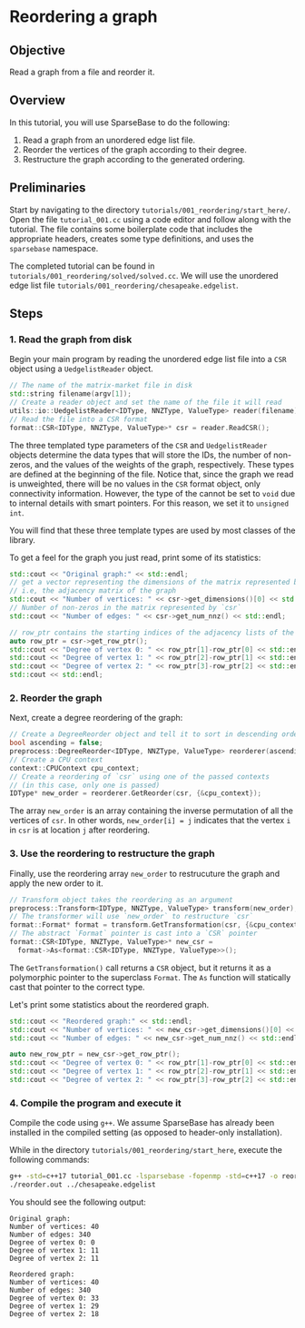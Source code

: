 # Reordering a graph

## Objective
Read a graph from a file and reorder it. 

## Overview

In this tutorial, you will use SparseBase to do the following:

1. Read a graph from an unordered edge list file.
2. Reorder the vertices of the graph according to their degree.
3. Restructure the graph according to the generated ordering.

## Preliminaries
Start by navigating to the directory `tutorials/001_reordering/start_here/`. Open the file `tutorial_001.cc` using a code editor and follow along with the tutorial. The file contains some boilerplate code that includes the appropriate headers, creates some type definitions, and uses the `sparsebase` namespace.

The completed tutorial can be found in `tutorials/001_reordering/solved/solved.cc`. We will use the unordered edge list file `tutorials/001_reordering/chesapeake.edgelist`. 

## Steps

### 1. Read the graph from disk
Begin your main program by reading the unordered edge list file into a `CSR` object using a `UedgelistReader` object. 

```c++
// The name of the matrix-market file in disk
std::string filename(argv[1]); 
// Create a reader object and set the name of the file it will read
utils::io::UedgelistReader<IDType, NNZType, ValueType> reader(filename);
// Read the file into a CSR format
format::CSR<IDType, NNZType, ValueType>* csr = reader.ReadCSR();
```

The three templated type parameters of the `CSR` and `UedgelistReader` objects determine the data types that will store the IDs, the number of non-zeros, and the values of the weights of the graph, respectively. These types are defined at the beginning of the file. Notice that, since the graph we read is unweighted, there will be no values in the `CSR` format object, only connectivity information. However, the type of the cannot be set to `void` due to internal details with smart pointers. For this reason, we set it to `unsigned int`. 

You will find that these three template types are used by most classes of the library.

To get a feel for the graph you just read, print some of its statistics:

```c++
std::cout << "Original graph:" << std::endl; 
// get a vector representing the dimensions of the matrix represented by `csr`, 
// i.e, the adjacency matrix of the graph
std::cout << "Number of vertices: " << csr->get_dimensions()[0] << std::endl;
// Number of non-zeros in the matrix represented by `csr`
std::cout << "Number of edges: " << csr->get_num_nnz() << std::endl;

// row_ptr contains the starting indices of the adjacency lists of the vertices in `csr`
auto row_ptr = csr->get_row_ptr();
std::cout << "Degree of vertex 0: " << row_ptr[1]-row_ptr[0] << std::endl;
std::cout << "Degree of vertex 1: " << row_ptr[2]-row_ptr[1] << std::endl;
std::cout << "Degree of vertex 2: " << row_ptr[3]-row_ptr[2] << std::endl;
std::cout << std::endl;
```

### 2. Reorder the graph
Next, create a degree reordering of the graph:
```c++
// Create a DegreeReorder object and tell it to sort in descending order
bool ascending = false;
preprocess::DegreeReorder<IDType, NNZType, ValueType> reorderer(ascending);
// Create a CPU context
context::CPUContext cpu_context;
// Create a reordering of `csr` using one of the passed contexts 
// (in this case, only one is passed)
IDType* new_order = reorderer.GetReorder(csr, {&cpu_context});
```

The array `new_order` is an array containing the inverse permutation of all the vertices of `csr`. In other words, `new_order[i] = j` indicates that the vertex `i` in `csr` is at location `j` after reordering.

### 3. Use the reordering to restructure the graph
Finally, use the reordering array `new_order` to restrucuture the graph and apply the new order to it.

```c++
// Transform object takes the reordering as an argument
preprocess::Transform<IDType, NNZType, ValueType> transform(new_order);
// The transformer will use `new_order` to restructure `csr`
format::Format* format = transform.GetTransformation(csr, {&cpu_context});
// The abstract `Format` pointer is cast into a `CSR` pointer
format::CSR<IDType, NNZType, ValueType>* new_csr = 
  format->As<format::CSR<IDType, NNZType, ValueType>>();
```

The `GetTransformation()` call returns a `CSR` object, but it returns it as a polymorphic pointer to the superclass `Format`. The `As` function will statically cast that pointer to the correct type.

Let's print some statistics about the reordered graph.

```c++
std::cout << "Reordered graph:" << std::endl; 
std::cout << "Number of vertices: " << new_csr->get_dimensions()[0] << std::endl;
std::cout << "Number of edges: " << new_csr->get_num_nnz() << std::endl;

auto new_row_ptr = new_csr->get_row_ptr();
std::cout << "Degree of vertex 0: " << row_ptr[1]-row_ptr[0] << std::endl;
std::cout << "Degree of vertex 1: " << row_ptr[2]-row_ptr[1] << std::endl;
std::cout << "Degree of vertex 2: " << row_ptr[3]-row_ptr[2] << std::endl;
```

### 4. Compile the program and execute it
Compile the code using `g++`. We assume SparseBase has already been installed in the compiled setting (as opposed to header-only installation).

While in the directory `tutorials/001_reordering/start_here`, execute the following commands:
```bash
g++ -std=c++17 tutorial_001.cc -lsparsebase -fopenmp -std=c++17 -o reorder.out
./reorder.out ../chesapeake.edgelist
```

You should see the following output:

```
Original graph:
Number of vertices: 40
Number of edges: 340
Degree of vertex 0: 0
Degree of vertex 1: 11
Degree of vertex 2: 11

Reordered graph:
Number of vertices: 40
Number of edges: 340
Degree of vertex 0: 33
Degree of vertex 1: 29
Degree of vertex 2: 18
```